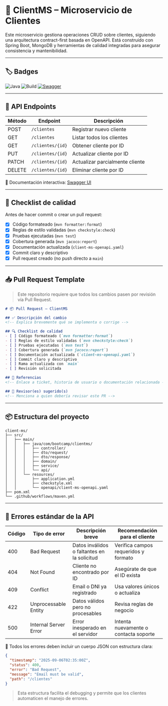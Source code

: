# 🧾 ClientMS – Microservicio de Clientes

Este microservicio gestiona operaciones CRUD sobre clientes, siguiendo una arquitectura contract-first basada en OpenAPI. Está construido con Spring Boot, MongoDB y herramientas de calidad integradas para asegurar consistencia y mantenibilidad.

---

## 🏷️ Badges

![Java](https://img.shields.io/badge/language-Java%2017-blue)
![Build](https://github.com/natalygiron/ClientMS/actions/workflows/maven.yml/badge.svg)
[![Swagger](https://img.shields.io/badge/docs-Swagger-blue?logo=swagger)](http://localhost:8080/swagger-ui/index.html)
<!-- ![License](https://img.shields.io/github/license/natalygiron/ClientMS) -->
---

## 📘 API Endpoints

| Método | Endpoint         | Descripción                         |
|--------|------------------|-------------------------------------|
| POST   | `/clientes`      | Registrar nuevo cliente             |
| GET    | `/clientes`      | Listar todos los clientes           |
| GET    | `/clientes/{id}` | Obtener cliente por ID              |
| PUT    | `/clientes/{id}` | Actualizar cliente por ID           |
| PATCH  | `/clientes/{id}` | Actualizar parcialmente cliente     |
| DELETE | `/clientes/{id}` | Eliminar cliente por ID             |

📎 Documentación interactiva: [Swagger UI](http://localhost:8080/swagger-ui/index.html)

---

## 🧪 Checklist de calidad

Antes de hacer commit o crear un pull request:

- [x] Código formateado (`mvn formatter:format`)
- [x] Reglas de estilo validadas (`mvn checkstyle:check`)
- [x] Pruebas ejecutadas (`mvn test`)
- [x] Cobertura generada (`mvn jacoco:report`)
- [x] Documentación actualizada (`client-ms-openapi.yaml`)
- [x] Commit claro y descriptivo
- [x] Pull request creado (no push directo a `main`)

---

## 📥 Pull Request Template

> Este repositorio requiere que todos los cambios pasen por revisión vía Pull Request.

```markdown
# 📦 Pull Request – ClientMS

## ✅ Descripción del cambio
<!-- Explica brevemente qué se implementa o corrige -->

## 🔍 Checklist de calidad
- [ ] Código formateado (`mvn formatter:format`)
- [ ] Reglas de estilo validadas (`mvn checkstyle:check`)
- [ ] Pruebas ejecutadas (`mvn test`)
- [ ] Cobertura generada (`mvn jacoco:report`)
- [ ] Documentación actualizada (`client-ms-openapi.yaml`)
- [ ] Commit claro y descriptivo
- [ ] Rama actualizada con `main`
- [ ] Revisión solicitada

## 📎 Referencias
<!-- Enlace a ticket, historia de usuario o documentación relacionada -->

## 👥 Revisor(es) sugerido(s)
<!-- Menciona a quien debería revisar este PR -->
```
---

## 📦 Estructura del proyecto
```código
client-ms/
├── src/
│   ├── main/
│   │   ├── java/com/bootcamp/clientms/
│   │   │   ├── controller/
│   │   │   ├── dto/request/
│   │   │   ├── dto/response/
│   │   │   ├── domain/
│   │   │   ├── service/
│   │   │   └── api/
│   │   └── resources/
│   │       ├── application.yml
│   │       ├── checkstyle.xml
│   │       └── openapi/client-ms-openapi.yaml
├── pom.xml
└── .github/workflows/maven.yml
```
---

## 🚨 Errores estándar de la API

| Código | Tipo de error        | Descripción breve                          | Recomendación para el cliente |
|--------|----------------------|--------------------------------------------|-------------------------------|
| 400    | Bad Request          | Datos inválidos o faltantes en la solicitud| Verifica campos requeridos y formato |
| 404    | Not Found            | Cliente no encontrado por ID               | Asegúrate de que el ID exista |
| 409    | Conflict             | Email o DNI ya registrado                  | Usa valores únicos o actualiza |
| 422    | Unprocessable Entity | Datos válidos pero no procesables          | Revisa reglas de negocio      |
| 500    | Internal Server Error| Error inesperado en el servidor            | Intenta nuevamente o contacta soporte |

📎 Todos los errores deben incluir un cuerpo JSON con estructura clara:

```json
{
  "timestamp": "2025-09-06T02:35:00Z",
  "status": 400,
  "error": "Bad Request",
  "message": "Email must be valid",
  "path": "/clientes"
}
```
> Esta estructura facilita el debugging y permite que los clientes automaticen el manejo de errores.



